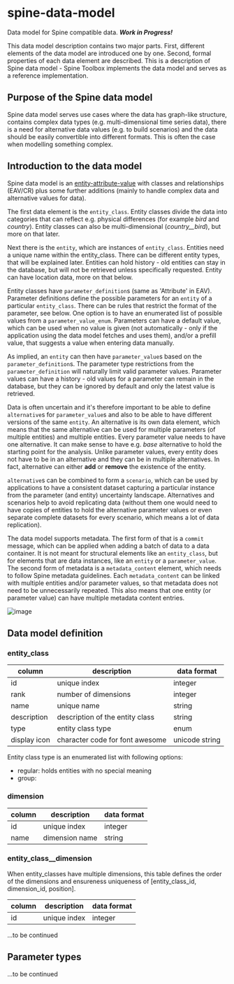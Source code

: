 # spine-data-model
Data model for Spine compatible data. _**Work in Progress!**_

This data model description contains two major parts. First, different elements of the data model are introduced one by one. Second, formal properties of each data element are described. This is a description of Spine data model - Spine Toolbox implements the data model and serves as a reference implementation.

## Purpose of the Spine data model

Spine data model serves use cases where the data has graph-like structure, contains complex data types (e.g. multi-dimensional time series data), there is a need for alternative data values (e.g. to build scenarios) and the data should be easily convertible into different formats. This is often the case when modelling something complex.

## Introduction to the data model

Spine data model is an [entity-attribute-value](https://en.wikipedia.org/wiki/Entity–attribute–value_model) with classes and relationships (EAV/CR) plus some further additions (mainly to handle complex data and alternative values for data).

The first data element is the `entity_class`. Entity classes divide the data into categories that can reflect e.g. physical differences (for example *bird* and *country*). Entity classes can also be multi-dimensional (*country__bird*), but more on that later.

Next there is the `entity`, which are instances of `entity_class`. Entities need a unique name within the entity_class. There can be different entity types, that will be explained later. Entities can hold history - old entities can stay in the database, but will not be retrieved unless specifically requested. Entity can have location data, more on that below.

Entity classes have `parameter_definition`s (same as 'Attribute' in EAV). Parameter definitions define the possible parameters for an `entity` of a particular `entity_class`. There can be rules that restrict the format of the parameter, see below. One option is to have an enumerated list of possible values from a `parameter_value_enum`. Parameters can have a default value, which can be used when no value is given (not automatically - only if the application using the data model fetches and uses them), and/or a prefill value, that suggests a value when entering data manually. 

As implied, an `entity` can then have `parameter_value`s based on the `parameter_definition`s. The parameter type restrictions from the `parameter_definition` will naturally limit valid parameter values. Parameter values can have a history - old values for a parameter can remain in the database, but they can be ignored by default and only the latest value is retrieved.

Data is often uncertain and it's therefore important to be able to define `alternative`s for `parameter_value`s and also to be able to have different versions of the same `entity`. An alternative is its own data element, which means that the same alternative can be used for multiple parameters (of multiple entities) and multiple entities. Every parameter value needs to have one alternative. It can make sense to have e.g. *base* alternative to hold the starting point for the analysis. Unlike parameter values, every entity does not have to be in an alternative and they can be in multiple alternatives. In fact, alternative can either **add** or **remove** the existence of the entity.

`alternative`s can be combined to form a `scenario`, which can be used by applications to have a consistent dataset capturing a particular instance from the parameter (and entity) uncertainty landscape. Alternatives and scenarios help to avoid replicating data (without them one would need to have copies of entities to hold the alternative parameter values or even separate complete datasets for every scenario, which means a lot of data replication).

The data model supports metadata. The first form of that is a `commit` message, which can be applied when adding a batch of data to a data container. It is not meant for structural elements like an `entity_class`, but for elements that are data instances, like an `entity` or a `parameter_value`. The second form of metadata is a `metadata_content` element, which needs to follow Spine metadata guidelines. Each `metadata_content` can be linked with multiple entities and/or parameter values, so that metadata does not need to be unnecessarily repeated. This also means that one entity (or parameter value) can have multiple metadata content entries.

![image](https://github.com/energy-modelling-workbench/spine-data-model/assets/40472544/9623b887-321b-42e7-8278-ada4a47b2537)

## Data model definition

### entity_class

|column  |description|data format|
|----|----|----|
|id      |unique index  |integer  |
|rank    |number of dimensions  |integer  |
|name    |unique name      |string  |
|description|description of the entity class|string |
|type|entity class type|enum|
|display icon|character code for font awesome|unicode string |

Entity class type is an enumerated list with following options:
- regular: holds entities with no special meaning
- group: 

### dimension

|column  |description|data format|
|----|----|----|
|id|unique index|integer|
|name|dimension name|string|

### entity_class__dimension

When entity_classes have multiple dimensions, this table defines the order of the dimensions and ensureness uniqueness of [entity_class_id, dimension_id, position].

|column  |description|data format|
|----|----|----|
|id      |unique index  |integer  |

...to be continued

## Parameter types

...to be continued
